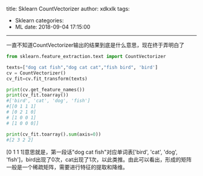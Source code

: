 title: Sklearn CountVectorizer
author: xdkxlk
tags:
  - Sklearn
categories:
  - ML
date: 2018-09-04 17:15:00
---
一直不知道CountVectorizer输出的结果到底是什么意思，现在终于弄明白了
```python
from sklearn.feature_extraction.text import CountVectorizer

texts=["dog cat fish","dog cat cat","fish bird", 'bird']
cv = CountVectorizer()
cv_fit=cv.fit_transform(texts)

print(cv.get_feature_names())
print(cv_fit.toarray())
#['bird', 'cat', 'dog', 'fish']
#[[0 1 1 1]
# [0 2 1 0]
# [1 0 0 1]
# [1 0 0 0]]

print(cv_fit.toarray().sum(axis=0))
#[2 3 2 2]
```
\[0 1 1 1\]意思就是，第一段话"dog cat fish"对应单词表\['bird', 'cat', 'dog', 'fish'\]，bird出现了0次，cat出现了1次，以此类推。由此可以看出，形成的矩阵一般是一个稀疏矩阵，需要进行特征的提取和降维。